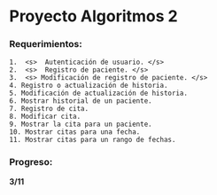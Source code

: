 # Proyecto Algoritmos 2            

### Requerimientos: ###      
    1.  <s>  Autenticación de usuario. </s>          
    2.  <s>  Registro de paciente. </s> 
    3.  <s> Modificación de registro de paciente. </s>          
    4. Registro o actualización de historia.       
    5. Modificación de actualización de historia.           
    6. Mostrar historial de un paciente.                     
    7. Registro de cita.         
    8. Modificar cita.                   
    9. Mostrar la cita para un paciente.              
    10. Mostrar citas para una fecha.               
    11. Mostrar citas para un rango de fechas.           

### Progreso: ###
**3/11**